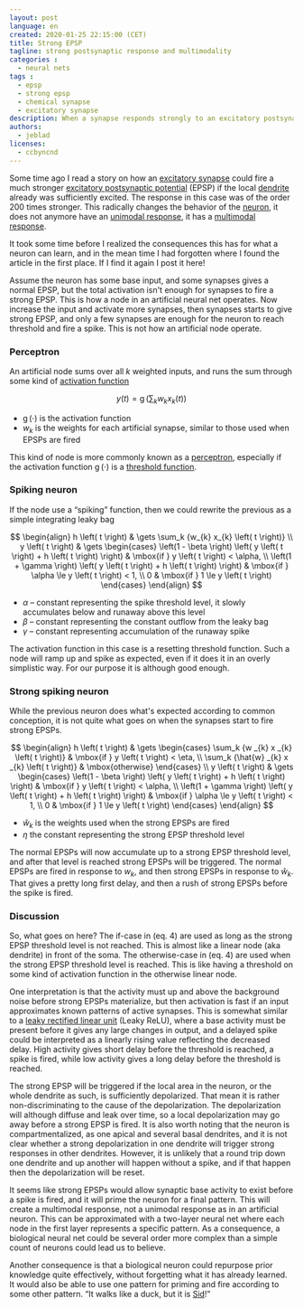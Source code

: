 ```yaml
---
layout: post
language: en
created: 2020-01-25 22:15:00 (CET)
title: Strong EPSP
tagline: strong postsynaptic response and multimodality
categories :
  - neural nets
tags :
  - epsp
  - strong epsp
  - chemical synapse
  - excitatory synapse
description: When a synapse responds strongly to an excitatory postsynaptic potential (EPSP) it fundamentally changes properties.
authors:
  - jeblad
licenses:
  - ccbyncnd
---
```


Some time ago I read a story on how an [excitatory synapse](https://en.wikipedia.org/wiki/Excitatory_synapse) could fire a much stronger [excitatory postsynaptic potential](https://en.wikipedia.org/wiki/Excitatory_postsynaptic_potential) (EPSP) if the local [dendrite](https://en.wikipedia.org/wiki/Dendrite) already was sufficiently excited. The response in this case was of the order 200 times stronger. This radically changes the behavior of the [neuron](https://en.wikipedia.org/wiki/Neuron), it does not anymore have an [unimodal response](https://en.wikipedia.org/wiki/Unimodality), it has a [multimodal response](https://en.wikipedia.org/wiki/Multimodal_distribution).

<!--more-->

It took some time before I realized the consequences this has for what a neuron can learn, and in the mean time I had forgotten where I found the article in the first place. If I find it again I post it here!

Assume the neuron has some base input, and some synapses gives a normal EPSP, but the total activation isn't enough for synapses to fire a strong EPSP. This is how a node in an artificial neural net operates. Now increase the input and activate more synapses, then synapses starts to give strong EPSP, and only a few synapses are enough for the neuron to reach threshold and fire a spike. This is not how an artificial node operate.

### Perceptron

An artificial node sums over all $k$ weighted inputs, and runs the sum through some kind of [activation function](https://en.wikipedia.org/wiki/Activation_function)

$$
\begin{equation}
y\left(t\right) = \operatorname{g}\left(\sum_k {w_{k} x_{k} \left(t\right)}\right)
\end{equation}
$$

- $\operatorname{g} \left( \cdot \right)$ is the activation function
- $w_{k}$ is the weights for each artificial synapse, similar to those used when EPSPs are fired

This kind of node is more commonly known as a [perceptron](https://en.wikipedia.org/wiki/Perceptron), especially if the activation function $\operatorname{g} \left( \cdot \right)$ is a [threshold function](https://en.wikipedia.org/wiki/Linear_classifier#Definition).

### Spiking neuron

If the node use a “spiking” function, then we could rewrite the previous as a simple integrating leaky bag

$$
\begin{align}
h \left( t \right) & \gets \sum_k {w_{k} x_{k} \left( t \right)} \\
y \left( t \right) & \gets
\begin{cases}
\left(1 - \beta \right) \left( y \left( t \right) + h \left( t \right) \right) & \mbox{if } y \left( t \right) < \alpha, \\
\left(1 + \gamma \right) \left( y \left( t \right) + h \left( t \right) \right) & \mbox{if } \alpha \le y \left( t \right) < 1, \\
0 & \mbox{if } 1 \le y \left( t \right)
\end{cases}
\end{align}
$$

- $\alpha$ – constant representing the spike threshold level, it slowly accumulates below and runaway above this level
- $\beta$ – constant representing the constant outflow from the leaky bag
- $\gamma$ – constant representing accumulation of the runaway spike

The activation function in this case is a resetting threshold function. Such a node will ramp up and spike as expected, even if it does it in an overly simplistic way. For our purpose it is although good enough.

### Strong spiking neuron

While the previous neuron does what's expected according to common conception, it is not quite what goes on when the synapses start to fire strong EPSPs.

$$
\begin{align}
h \left( t \right) & \gets
\begin{cases}
\sum_k {w _{k} x _{k} \left( t \right)} & \mbox{if } y \left( t \right) < \eta, \\
\sum_k {\hat{w} _{k} x _{k} \left( t \right)} & \mbox{otherwise}
\end{cases} \\
y \left( t \right) & \gets
\begin{cases}
\left(1 - \beta \right) \left( y \left( t \right) + h \left( t \right) \right) & \mbox{if } y \left( t \right) < \alpha, \\
\left(1 + \gamma \right) \left( y \left( t \right) + h \left( t \right) \right) & \mbox{if } \alpha \le y \left( t \right) < 1, \\
0 & \mbox{if } 1 \le y \left( t \right)
\end{cases}
\end{align}
$$

- $\hat{w}_{k}$ is the weights used when the strong EPSPs are fired
- $\eta$ the constant representing the strong EPSP threshold level

The normal EPSPs will now accumulate up to a strong EPSP threshold level, and after that level is reached strong EPSPs will be triggered. The normal EPSPs are fired in response to $w_{k}$, and then strong EPSPs in response to $\hat{w}_{k}$. That gives a pretty long first delay, and then a rush of strong EPSPs before the spike is fired.

### Discussion

So, what goes on here? The if-case in (eq. 4) are used as long as the strong EPSP threshold level is not reached. This is almost like a linear node (aka dendrite) in front of the soma. The otherwise-case in (eq. 4) are used when the strong EPSP threshold level is reached. This is like having a threshold on some kind of activation function in the otherwise linear node.

One interpretation is that the activity must up and above the background noise before strong EPSPs materialize, but then activation is fast if an input approximates known patterns of active synapses. This is somewhat similar to a [leaky rectified linear unit](https://en.wikipedia.org/wiki/Rectifier_(neural_networks)#Leaky_ReLUs) (Leaky ReLU), where a base activity must be present before it gives any large changes in output, and a delayed spike could be interpreted as a linearly rising value reflecting the decreased delay. High activity gives short delay before the threshold is reached, a spike is fired, while low activity gives a long delay before the threshold is reached.

The strong EPSP will be triggered if the local area in the neuron, or the whole dendrite as such, is sufficiently depolarized. That mean it is rather non-discriminating to the cause of the depolarization. The depolarization will although diffuse and leak over time, so a local depolarization may go away before a strong EPSP is fired. It is also worth noting that the neuron is compartmentalized, as one apical and several basal dendrites, and it is not clear whether a strong depolarization in one dendrite will trigger strong responses in other dendrites. However, it is unlikely that a round trip down one dendrite and up another will happen without a spike, and if that happen then the depolarization will be reset.

It seems like strong EPSPs would allow synaptic base activity to exist before a spike is fired, and it will prime the neuron for a final pattern. This will create a multimodal response, not a unimodal response as in an artificial neuron. This can be approximated with a two-layer neural net where each node in the first layer represents a specific pattern. As a consequence, a biological neural net could be several order more complex than a simple count of neurons could lead us to believe.

Another consequence is that a biological neuron could repurpose prior knowledge quite effectively, without forgetting what it has already learned. It would also be able to use one pattern for priming and fire according to some other pattern. “It walks like a duck, but it is [Sid](https://www.youtube.com/watch?v=uMuJxd2Gpxo)!”
